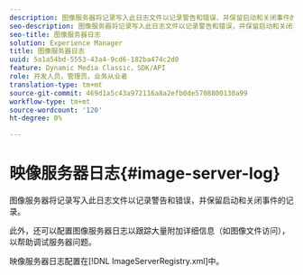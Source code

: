 ```yaml
---
description: 图像服务器将记录写入此日志文件以记录警告和错误，并保留启动和关闭事件的记录。
seo-description: 图像服务器将记录写入此日志文件以记录警告和错误，并保留启动和关闭事件的记录。
seo-title: 图像服务器日志
solution: Experience Manager
title: 图像服务器日志
uuid: 5a1a54bd-5553-43a4-9cd6-182ba474c2d0
feature: Dynamic Media Classic，SDK/API
role: 开发人员，管理员，业务从业者
translation-type: tm+mt
source-git-commit: 469d1a5c43a972116a8a2efb0de5708800130a99
workflow-type: tm+mt
source-wordcount: '120'
ht-degree: 0%

---
```



# 映像服务器日志{#image-server-log}

图像服务器将记录写入此日志文件以记录警告和错误，并保留启动和关闭事件的记录。

此外，还可以配置图像服务器日志以跟踪大量附加详细信息（如图像文件访问），以帮助调试服务器问题。

映像服务器日志配置在[!DNL ImageServerRegistry.xml]中。
